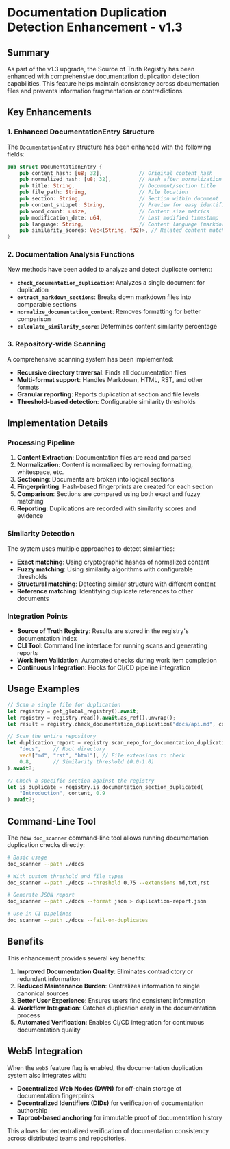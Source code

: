 # Documentation Duplication Detection Enhancement - v1.3

## Summary

As part of the v1.3 upgrade, the Source of Truth Registry has been enhanced with comprehensive documentation duplication detection capabilities. This feature helps maintain consistency across documentation files and prevents information fragmentation or contradictions.

## Key Enhancements

### 1. Enhanced DocumentationEntry Structure

The `DocumentationEntry` structure has been enhanced with the following fields:

```rust
pub struct DocumentationEntry {
    pub content_hash: [u8; 32],            // Original content hash
    pub normalized_hash: [u8; 32],         // Hash after normalization for comparison
    pub title: String,                     // Document/section title
    pub file_path: String,                 // File location
    pub section: String,                   // Section within document
    pub content_snippet: String,           // Preview for easy identification
    pub word_count: usize,                 // Content size metrics
    pub modification_date: u64,            // Last modified timestamp
    pub language: String,                  // Content language (markdown, rst, etc)
    pub similarity_scores: Vec<(String, f32)>, // Related content matches
}
```

### 2. Documentation Analysis Functions

New methods have been added to analyze and detect duplicate content:

- **`check_documentation_duplication`**: Analyzes a single document for duplication
- **`extract_markdown_sections`**: Breaks down markdown files into comparable sections
- **`normalize_documentation_content`**: Removes formatting for better comparison
- **`calculate_similarity_score`**: Determines content similarity percentage

### 3. Repository-wide Scanning

A comprehensive scanning system has been implemented:

- **Recursive directory traversal**: Finds all documentation files
- **Multi-format support**: Handles Markdown, HTML, RST, and other formats
- **Granular reporting**: Reports duplication at section and file levels
- **Threshold-based detection**: Configurable similarity thresholds

## Implementation Details

### Processing Pipeline

1. **Content Extraction**: Documentation files are read and parsed
2. **Normalization**: Content is normalized by removing formatting, whitespace, etc.
3. **Sectioning**: Documents are broken into logical sections
4. **Fingerprinting**: Hash-based fingerprints are created for each section
5. **Comparison**: Sections are compared using both exact and fuzzy matching
6. **Reporting**: Duplications are recorded with similarity scores and evidence

### Similarity Detection

The system uses multiple approaches to detect similarities:

- **Exact matching**: Using cryptographic hashes of normalized content
- **Fuzzy matching**: Using similarity algorithms with configurable thresholds
- **Structural matching**: Detecting similar structure with different content
- **Reference matching**: Identifying duplicate references to other documents

### Integration Points

- **Source of Truth Registry**: Results are stored in the registry's documentation index
- **CLI Tool**: Command line interface for running scans and generating reports
- **Work Item Validation**: Automated checks during work item completion
- **Continuous Integration**: Hooks for CI/CD pipeline integration

## Usage Examples

```rust
// Scan a single file for duplication
let registry = get_global_registry().await;
let registry = registry.read().await.as_ref().unwrap();
let result = registry.check_documentation_duplication("docs/api.md", content).await?;

// Scan the entire repository
let duplication_report = registry.scan_repo_for_documentation_duplication(
    "docs",    // Root directory
    vec!["md", "rst", "html"], // File extensions to check
    0.8,       // Similarity threshold (0.0-1.0)
).await?;

// Check a specific section against the registry
let is_duplicate = registry.is_documentation_section_duplicated(
    "Introduction", content, 0.9
).await?;
```

## Command-Line Tool

The new `doc_scanner` command-line tool allows running documentation duplication checks directly:

```bash
# Basic usage
doc_scanner --path ./docs

# With custom threshold and file types
doc_scanner --path ./docs --threshold 0.75 --extensions md,txt,rst

# Generate JSON report
doc_scanner --path ./docs --format json > duplication-report.json

# Use in CI pipelines
doc_scanner --path ./docs --fail-on-duplicates
```

## Benefits

This enhancement provides several key benefits:

1. **Improved Documentation Quality**: Eliminates contradictory or redundant information
2. **Reduced Maintenance Burden**: Centralizes information to single canonical sources
3. **Better User Experience**: Ensures users find consistent information
4. **Workflow Integration**: Catches duplication early in the documentation process
5. **Automated Verification**: Enables CI/CD integration for continuous documentation quality

## Web5 Integration

When the `web5` feature flag is enabled, the documentation duplication system also integrates with:

- **Decentralized Web Nodes (DWN)** for off-chain storage of documentation fingerprints
- **Decentralized Identifiers (DIDs)** for verification of documentation authorship
- **Taproot-based anchoring** for immutable proof of documentation history

This allows for decentralized verification of documentation consistency across distributed teams and repositories.
